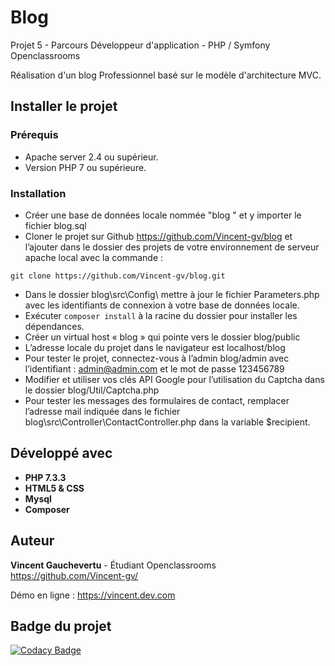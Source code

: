 # Blog 

Projet 5 - Parcours Développeur d'application - PHP / Symfony
Openclassrooms

Réalisation d'un blog Professionnel basé sur le modèle d'architecture MVC.

## Installer le projet

### Prérequis  

* Apache server 2.4 ou supérieur.  
* Version PHP 7 ou supérieure. 

### Installation

* Créer une base de données locale nommée "blog " et y importer le fichier blog.sql  
* Cloner le projet sur Github  https://github.com/Vincent-gv/blog et l’ajouter dans le dossier des projets de votre environnement de serveur apache local avec la commande :
```
git clone https://github.com/Vincent-gv/blog.git
```
* Dans le dossier blog\src\Config\ mettre à jour le fichier Parameters.php avec les identifiants de connexion à votre base de données locale.  
* Exécuter ``composer install`` à la racine du dossier pour installer les dépendances.  
* Créer un virtual host « blog » qui pointe vers le dossier blog/public  
* L’adresse locale du projet dans le navigateur est localhost/blog  
* Pour tester le projet, connectez-vous à l’admin blog/admin avec l’identifiant : admin@admin.com et le mot de passe 123456789  
* Modifier et utiliser vos clés API Google pour l’utilisation du Captcha dans le dossier blog/Util/Captcha.php  
* Pour tester les messages des formulaires de contact, remplacer l’adresse mail indiquée dans le fichier blog\src\Controller\ContactController.php dans la variable $recipient.

## Développé avec

* **PHP 7.3.3**
* **HTML5 & CSS**
* **Mysql**
* **Composer** 

## Auteur

**Vincent Gauchevertu** - Étudiant Openclassrooms 
https://github.com/Vincent-gv/

Démo en ligne : https://vincent.dev.com

## Badge du projet
[![Codacy Badge](https://api.codacy.com/project/badge/Grade/005910e71c9541b9b40ea8a70335f0ae)](https://www.codacy.com/manual/Vincent-gv/blog?utm_source=github.com&amp;utm_medium=referral&amp;utm_content=Vincent-gv/blog&amp;utm_campaign=Badge_Grade)
